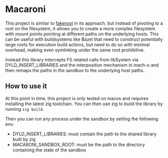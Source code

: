 # Macaroni

This project is similar to [fakeroot](https://wiki.debian.org/FakeRoot) in its approach, but instead of pivoting to a root on the filesystem, it allows you to create a more complex filesystem with mount points pointing at different paths on the underlying hosts. 
This can be useful with buildsystems like Bazel that need to construct potentially large roots for execution build actions, but need to do so with minimal overhead, making even symlinking under the same root prohibitive.

Instead this library intercepts FS related calls from libSystem via DYLD_INSERT_LIBRARIES and the interposition mechanism in mach-o and then remaps the paths in the sandbox to the underlying host paths.

## How to use it

At this point in time, this project is only tested on macos and requires installing the latest zig toolchain. You can then use zig to build the library by running `zig build`. 

Then you can run any process under the sandbox by setting the following env:
- DYLD_INSERT_LIBRARIES: must contain the path to the shared library built by zig
- MACARONI_SANDBOX_ROOT: must be the path to the directory containing the state of the sandbox